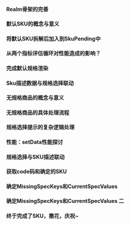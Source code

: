 #### Realm骨架的完善

#### 默认SKU的概念与意义

#### 将默认SKU拆解后加入到SkuPending中

#### 从两个指标评估循环对性能造成的影响？

#### 完成默认规格渲染

#### Sku描述数据与规格选择联动

#### 无规格商品的概念与意义

#### 无规格商品的具体处理流程

#### 规格选择提示的复杂逻辑处理

#### 性能：setData性能探讨

#### 规格选择与SKU描述联动

#### 获取code码和确定的SKU

#### 确定MissingSpecKeys和CurrentSpecValues

####  确定MissingSpecKeys和CurrentSpecValues 二

#### 终于完成了SKU，撒花，庆祝~

